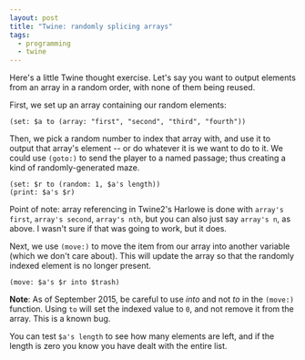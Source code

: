 ```yaml
---
layout: post
title: "Twine: randomly splicing arrays"
tags:
  - programming
  - twine
---
```


Here's a little Twine thought exercise. Let's say you want to output elements from an array in a random order, with none of them being reused.

First, we set up an array containing our random elements: 

```
(set: $a to (array: "first", "second", "third", "fourth"))
```

Then, we pick a random number to index that array with, and use it to output that array's element -- or do whatever it is we want to do to it. We could use `(goto:)` to send the player to a named passage; thus creating a kind of randomly-generated maze.

```
(set: $r to (random: 1, $a's length))
(print: $a's $r)
```

Point of note: array referencing in Twine2's Harlowe is done with `array's first`, `array's second`, `array's nth`, but you can also just say `array's n`, as above. I wasn't sure if that was going to work, but it does.

Next, we use `(move:)` to move the item from our array into another variable (which we don't care about). This will update the array so that the randomly indexed element is no longer present.

```
(move: $a's $r into $trash)
```

**Note**: As of September 2015, be careful to use *into* and not *to* in the `(move:)` function. Using `to` will set the indexed value to `0`, and not remove it from the array. This is a known bug.

You can test `$a's length` to see how many elements are left, and if the length is zero you know you have dealt with the entire list.
